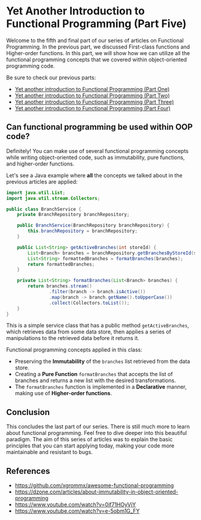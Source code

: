 # Yet Another Introduction to Functional Programming (Part Five)

Welcome to the fifth and final part of our series of articles on Functional Programming. In the previous part, we discussed First-class functions and Higher-order functions. In this part, we will show how we can utilize all the functional programming concepts that we covered within object-oriented programming code.

Be sure to check our previous parts:

- [Yet another introduction to Functional Programming (Part One)](https://github.com/MarkAdell/my_articles/blob/main/intro_to_functional_programming/series/part_1.md)
- [Yet another introduction to Functional Programming (Part Two)](https://github.com/MarkAdell/my_articles/blob/main/intro_to_functional_programming/series/part_2.md)
- [Yet another introduction to Functional Programming (Part Three)](https://github.com/MarkAdell/my_articles/blob/main/intro_to_functional_programming/series/part_3.md)
- [Yet another introduction to Functional Programming (Part Four)](https://github.com/MarkAdell/my_articles/blob/main/intro_to_functional_programming/series/part_4.md)

## Can functional programming be used within OOP code?

Definitely! You can make use of several functional programming concepts while writing object-oriented code, such as immutability, pure functions, and higher-order functions.

Let's see a Java example where **all** the concepts we talked about in the previous articles are applied:

```java
import java.util.List;
import java.util.stream.Collectors;

public class BranchService {
    private BranchRepository branchRepository;

    public BranchService(BranchRepository branchRepository) {
        this.branchRepository = branchRepository;
    }

    public List<String> getActiveBranches(int storeId) {
        List<Branch> branches = branchRepository.getBranchesByStoreId(storeId);
        List<String> formattedBranches = formatBranches(branches);
        return formattedBranches;
    }

    private List<String> formatBranches(List<Branch> branches) {
        return branches.stream()
                .filter(branch -> branch.isActive())
                .map(branch -> branch.getName().toUpperCase())
                .collect(Collectors.toList());
    }
}
```

This is a simple service class that has a public method `getActiveBranches`, which retrieves data from some data store, then applies a series of manipulations to the retrieved data before it returns it.

Functional programming concepts applied in this class:
- Preserving the **Immutability** of the `branches` list retrieved from the data store.
- Creating a **Pure Function** `formatBranches` that accepts the list of branches and returns a new list with the desired transformations.
- The `formatBranches` function is implemented in a **Declarative** manner, making use of **Higher-order functions**.

## Conclusion

This concludes the last part of our series. There is still much more to learn about functional programming. Feel free to dive deeper into this beautiful paradigm. The aim of this series of articles was to explain the basic principles that you can start applying today, making your code more maintainable and resistant to bugs.

## References

- https://github.com/xgrommx/awesome-functional-programming
- https://dzone.com/articles/about-immutability-in-object-oriented-programming
- https://www.youtube.com/watch?v=0if71HOyVjY
- https://www.youtube.com/watch?v=e-5obm1G_FY